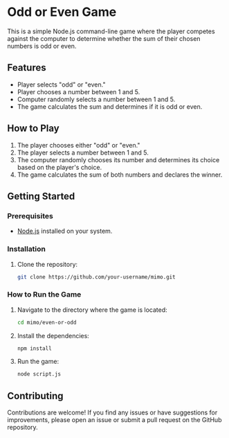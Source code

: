 # Odd or Even Game

This is a simple Node.js command-line game where the player competes against the computer to determine whether the sum of their chosen numbers is odd or even.

## Features

- Player selects "odd" or "even."
- Player chooses a number between 1 and 5.
- Computer randomly selects a number between 1 and 5.
- The game calculates the sum and determines if it is odd or even.

## How to Play

1. The player chooses either "odd" or "even."
2. The player selects a number between 1 and 5.
3. The computer randomly chooses its number and determines its choice based on the player's choice.
4. The game calculates the sum of both numbers and declares the winner.

## Getting Started

### Prerequisites

- [Node.js](https://nodejs.org/) installed on your system.

### Installation

1. Clone the repository:
   ```bash
   git clone https://github.com/your-username/mimo.git
   ```

### How to Run the Game

1. Navigate to the directory where the game is located:
   ```bash
   cd mimo/even-or-odd
   ```
2. Install the dependencies:
   ```bash
   npm install
   ```
3. Run the game:
   ```bash
   node script.js
   ```

## Contributing

Contributions are welcome! If you find any issues or have suggestions for improvements, please open an issue or submit a pull request on the GitHub repository.
